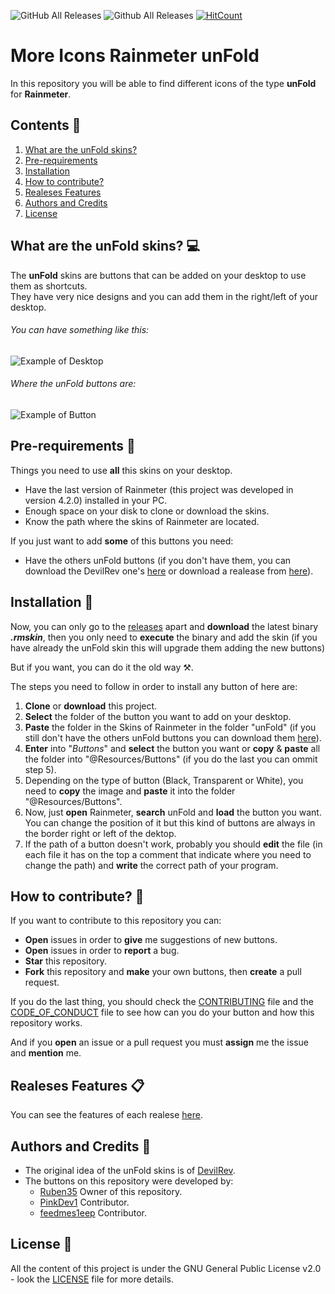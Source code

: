 ![GitHub All Releases](https://img.shields.io/github/downloads/Ruben35/Icons-unFold-Rainmeter/total.svg?color=informational) ![Github All Releases](https://img.shields.io/badge/license-GNU%20GPLv2-informational.svg) [![HitCount](http://hits.dwyl.io/Ruben35/https://github.com/Ruben35/Icons-unFold-Rainmeter.svg)](http://hits.dwyl.io/Ruben35/https://github.com/Ruben35/Icons-unFold-Rainmeter)
# More Icons Rainmeter unFold
In this repository you will be able to find different icons of the type **unFold** for **Rainmeter**.
## Contents :bookmark_tabs:
1. [What are the unFold skins?](https://github.com/Ruben35/Icons-unFold-Rainmeter#what-are-the-unfold-skins-computer)
2. [Pre-requirements](https://github.com/Ruben35/Icons-unFold-Rainmeter#pre-requirements-memo)
3. [Installation](https://github.com/Ruben35/Icons-unFold-Rainmeter#installation-wrench)
4. [How to contribute?](https://github.com/Ruben35/Icons-unFold-Rainmeter#how-to-contribute-balloon)
5. [Realeses Features](https://github.com/Ruben35/Icons-unFold-Rainmeter#realeses-features-clipboard)
6. [Authors and Credits](https://github.com/Ruben35/Icons-unFold-Rainmeter#authors-and-credits-book)
7. [License](https://github.com/Ruben35/Icons-unFold-Rainmeter#license-page_with_curl)
## What are the unFold skins? :computer:
The **unFold** skins are buttons that can be added on your desktop to use them as shortcuts.<br />
They have very nice designs and you can add them in the right/left of your desktop.
###### You can have something like this:
![Example of Desktop](https://user-images.githubusercontent.com/30848819/50526747-ca391480-0aa9-11e9-832c-b93dbca7e8d7.jpg)
###### Where the unFold buttons are:
![Example of Button](https://user-images.githubusercontent.com/30848819/50526744-bdb4bc00-0aa9-11e9-8cbb-c4e4d81813f8.jpg)
## Pre-requirements :memo:
Things you need to use **all** this skins on your desktop.
* Have the last version of Rainmeter (this project was developed in version 4.2.0) installed in your PC.
* Enough space on your disk to clone or download the skins.
* Know the path where the skins of Rainmeter are located.

If you just want to add **some** of this buttons you need:
* Have the others unFold buttons (if you don't have them, you can download the DevilRev one's [here](https://www.deviantart.com/devilrev/art/unFold-A-Launcher-618503449) or download a realease from [here](https://github.com/Ruben35/Icons-unFold-Rainmeter/releases)).
## Installation :wrench:
Now, you can only go to the [releases](https://github.com/Ruben35/Icons-unFold-Rainmeter/releases) apart and **download** the latest binary **_.rmskin_**, then you only need to **execute** the binary and add the skin (if you have already the unFold skin this will upgrade them adding the new buttons)

But if you want, you can do it the old way :hammer_and_pick:. 

The steps you need to follow in order to install any button of here are:
1. **Clone** or **download** this project.
2. **Select** the folder of the button you want to add on your desktop.
3. **Paste** the folder in the Skins of Rainmeter in the folder "unFold" (if you still don't have the others unFold buttons you can download them [here](https://www.deviantart.com/devilrev/art/unFold-A-Launcher-618503449)).
4. **Enter** into "_Buttons_" and **select** the button you want or **copy** & **paste** all the folder into "@Resources/Buttons" (if you do the last you can ommit step 5).
5. Depending on the type of button (Black, Transparent or White), you need to **copy** the image and **paste** it into the folder "@Resources/Buttons".
6. Now, just **open** Rainmeter, **search** unFold and **load** the button you want. You can change the position of it but this kind of buttons are always in the border right or left of the dektop.
7. If the path of a button doesn't work, probably you should **edit** the file (in each file it has on the top a comment that indicate where you need to change the path) and **write** the correct path of your program.
## How to contribute? :balloon:
If you want to contribute to this repository you can:
* **Open** issues in order to **give** me suggestions of new buttons.
* **Open** issues in order to **report** a bug.
* **Star** this repository.
* **Fork** this repository and **make** your own buttons, then **create** a pull request.

If you do the last thing, you should check the [CONTRIBUTING](https://github.com/Ruben35/Icons-unFold-Rainmeter/blob/master/CONTRIBUTING.md) file and the [CODE_OF_CONDUCT](https://github.com/Ruben35/Icons-unFold-Rainmeter/blob/master/CODE_OF_CONDUCT.md) file to see how can you do your button and how this repository works. <br />

And if you **open** an issue or a pull request you must **assign** me the issue and **mention** me.
## Realeses Features :clipboard:
You can see the features of each realese [here](https://github.com/Ruben35/Icons-unFold-Rainmeter/blob/master/REALESES_FEATURES.md).
## Authors and Credits :book:
* The original idea of the unFold skins is of [DevilRev](https://www.deviantart.com/devilrev).
* The buttons on this repository were developed by:
    - [Ruben35](https://github.com/Ruben35) Owner of this repository.
    - [PinkDev1](https://github.com/PinkDev1) Contributor.
    - [feedmes1eep](https://github.com/feedmes1eep) Contributor.
## License :page_with_curl:
All the content of this project is under the GNU General Public License v2.0 - look the [LICENSE](https://github.com/Ruben35/Icons-unFold-Rainmeter/blob/master/LICENSE) file for more details.

